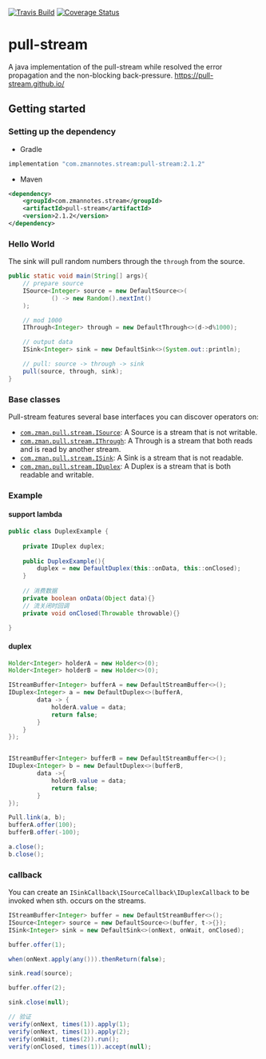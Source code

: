 [![Travis Build](https://api.travis-ci.org/zman2013/pull-stream.svg?branch=master)](https://api.travis-ci.org/zman2013/pull-stream.svg?branch=master)
[![Coverage Status](https://coveralls.io/repos/github/zman2013/pull-stream/badge.svg?branch=master)](https://coveralls.io/github/zman2013/pull-stream?branch=master)


# pull-stream
A java implementation of the pull-stream while resolved the error propagation and the non-blocking back-pressure.
https://pull-stream.github.io/

## Getting started
### Setting up the dependency
* Gradle
```groovy
implementation "com.zmannotes.stream:pull-stream:2.1.2"
```
* Maven
```xml
<dependency>
    <groupId>com.zmannotes.stream</groupId>
    <artifactId>pull-stream</artifactId>
    <version>2.1.2</version>
</dependency>
```
### Hello World
The sink will pull random numbers through the `through` from the source.
```java
public static void main(String[] args){
    // prepare source
    ISource<Integer> source = new DefaultSource<>(
            () -> new Random().nextInt()
    );

    // mod 1000
    IThrough<Integer> through = new DefaultThrough<>(d->d%1000);

    // output data
    ISink<Integer> sink = new DefaultSink<>(System.out::println);

    // pull: source -> through -> sink
    pull(source, through, sink);
}
```
### Base classes
Pull-stream features several base interfaces you can discover operators on:  
 - [`com.zman.pull.stream.ISource`](https://github.com/zman2013/pull-stream/blob/master/src/main/java/com/zman/pull/stream/ISource.java): A Source is a stream that is not writable.
 - [`com.zman.pull.stream.IThrough`](https://github.com/zman2013/pull-stream/blob/master/src/main/java/com/zman/pull/stream/IThrough.java): A Through is a stream that both reads and is read by another stream.
 - [`com.zman.pull.stream.ISink`](https://github.com/zman2013/pull-stream/blob/master/src/main/java/com/zman/pull/stream/ISink.java): A Sink is a stream that is not readable.
 - [`com.zman.pull.stream.IDuplex`](https://github.com/zman2013/pull-stream/blob/master/src/main/java/com/zman/pull/stream/IDuplex.java): A Duplex is a stream that is both readable and writable.
 
### Example
#### support lambda
```java
public class DuplexExample {
    
    private IDuplex duplex;
    
    public DuplexExample(){
        duplex = new DefaultDuplex(this::onData, this::onClosed);
    }
    
    // 消费数据
    private boolean onData(Object data){}
    // 流关闭时回调
    private void onClosed(Throwable throwable){}
    
}
```
#### duplex
```java
Holder<Integer> holderA = new Holder<>(0);
Holder<Integer> holderB = new Holder<>(0);

IStreamBuffer<Integer> bufferA = new DefaultStreamBuffer<>();
IDuplex<Integer> a = new DefaultDuplex<>(bufferA, 
        data -> {
            holderA.value = data;
            return false;
        }
    }
});


IStreamBuffer<Integer> bufferB = new DefaultStreamBuffer<>();
IDuplex<Integer> b = new DefaultDuplex<>(bufferB, 
        data ->{
            holderB.value = data;
            return false;
        }
});

Pull.link(a, b);
bufferA.offer(100);
bufferB.offer(-100);

a.close();
b.close();
```

### callback
You can create an `ISinkCallback\ISourceCallback\IDuplexCallback` to be invoked when sth. occurs on the streams.
```java
IStreamBuffer<Integer> buffer = new DefaultStreamBuffer<>();
ISource<Integer> source = new DefaultSource<>(buffer, t->{});
ISink<Integer> sink = new DefaultSink<>(onNext, onWait, onClosed);

buffer.offer(1);

when(onNext.apply(any())).thenReturn(false);

sink.read(source);

buffer.offer(2);

sink.close(null);

// 验证
verify(onNext, times(1)).apply(1);
verify(onNext, times(1)).apply(2);
verify(onWait, times(2)).run();
verify(onClosed, times(1)).accept(null);
```
